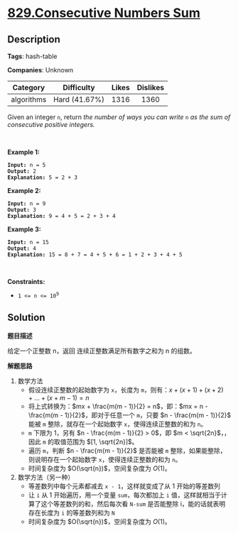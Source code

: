 # [829.Consecutive Numbers Sum](https://leetcode.com/problems/consecutive-numbers-sum/description/)

## Description

**Tags**: hash-table

**Companies**: Unknown

|  Category  |  Difficulty   | Likes | Dislikes |
| :--------: | :-----------: | :---: | :------: |
| algorithms | Hard (41.67%) | 1316  |   1360   |

<p>Given an integer <code>n</code>, return <em>the number of ways you can write </em><code>n</code><em> as the sum of consecutive positive integers.</em></p>
<p>&nbsp;</p>
<p><strong class="example">Example 1:</strong></p>
<pre><code><strong>Input:</strong> n = 5
<strong>Output:</strong> 2
<strong>Explanation:</strong> 5 = 2 + 3</code></pre>
<p><strong class="example">Example 2:</strong></p>
<pre><code><strong>Input:</strong> n = 9
<strong>Output:</strong> 3
<strong>Explanation:</strong> 9 = 4 + 5 = 2 + 3 + 4</code></pre>
<p><strong class="example">Example 3:</strong></p>
<pre><code><strong>Input:</strong> n = 15
<strong>Output:</strong> 4
<strong>Explanation:</strong> 15 = 8 + 7 = 4 + 5 + 6 = 1 + 2 + 3 + 4 + 5</code></pre>
<p>&nbsp;</p>
<p><strong>Constraints:</strong></p>
<ul>
  <li><code>1 &lt;= n &lt;= 10<sup>9</sup></code></li>
</ul>

## Solution

**题目描述**

给定一个正整数 n，返回 连续正整数满足所有数字之和为 n 的组数。

**解题思路**

1. 数学方法
   - 假设连续正整数的起始数字为 `x`，长度为 `m`，则有：$x + (x + 1) + (x + 2) + ... + (x + m - 1) = n$
   - 将上式转换为：$mx + \frac{m(m - 1)}{2} = n$，即：$mx = n - \frac{m(m - 1)}{2}$，即对于任意一个 `m`，只要 $n - \frac{m(m - 1)}{2}$ 能被 `m` 整除，就存在一个起始数字 `x`，使得连续正整数的和为 `n`。
   - `m` 下限为 1，另有 $n - \frac{m(m - 1)}{2} > 0$，即 $m < \sqrt{2n}$，，因此 `m` 的取值范围为 $[1, \sqrt{2n}]$。
   - 遍历 `m`，判断 $n - \frac{m(m - 1)}{2}$ 是否能被 `m` 整除，如果能整除，则说明存在一个起始数字 `x`，使得连续正整数的和为 `n`。
   - 时间复杂度为 $O(\sqrt{n})$，空间复杂度为 $O(1)$。
2. 数学方法（另一种）
   - 等差数列中每个元素都减去 `x - 1`，这样就变成了从 1 开始的等差数列
   - 让 `i` 从 1 开始遍历，用一个变量 `sum`，每次都加上 `i` 值，这样就相当于计算了这个等差数列的和，然后每次看 `N-sum` 是否能整除 i，能的话就表明存在长度为 `i` 的等差数列和为 `N`
   - 时间复杂度为 $O(\sqrt{n})$，空间复杂度为 $O(1)$。
